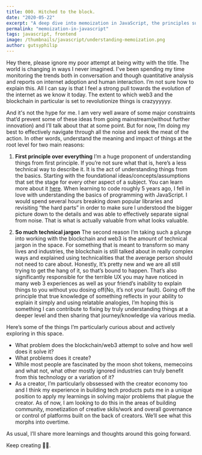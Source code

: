 ```yaml
---
title: 000. Hitched to the block.
date: "2020-05-22"
excerpt: "A deep dive into memoization in JavaScript, the principles surrounding it and practical applications."
permalink: "memoization-in-javascript"
tags: javascript, frontend
image: /thumbnails/javascript/understanding-memoization.png
author: gutsyphilip
---
```


Hey there, please ignore my poor attempt at being witty with the title. The world is changing in ways I never imagined. I've been spending my time monitoring the trends both in conversation and though quantitative analysis and reports on internet adoption and human interaction. I’m not sure how to explain this. All I can say is that I feel a strong pull towards the evolution of the internet as we know it today. The extent to which web3 and the blockchain in particular is set to revolutionize things is crazyyyyyy. 

And it's not the hype for me. I am very well aware of some major constraints that’d prevent some of these ideas from going mainstream(without further innovation) and I’ll talk about that at some point. But for now, I’m doing my best to effectively navigate through all the noise and seek the meat of the action. In other words, understand the meaning and impact of things at the root level for two main reasons:


1. **First principle over everything**
    I’m a huge proponent of understanding things from first principle. If you’re not sure what that is, here’s a less technical way to describe it. It is the act of understanding things from the basics. Starting with the foundational ideas/concepts/assumptions that set the stage for every other aspect of a subject. You can learn more about it [here](https://jamesclear.com/first-principles). When learning to code roughly 5 years ago, I fell in love with understanding the basics of programming with JavaScript. I would spend several hours breaking down popular libraries and revisiting “the hard parts” in order to make sure I understood the bigger picture down to the details and was able to effectively separate signal from noise. That is what is actually valuable from what looks valuable.
    
2. **So much technical jargon**
    The second reason I’m taking such a plunge into working with the blockchain and web3 is the amount of technical jargon in the space. For something that is meant to transform so many lives and industries, the blockchain is still talked about in really complex ways and explained using technicalities that the average person should not need to care about. Honestly, It’s pretty new and we are all still trying to get the hang of it, so that’s bound to happen. That’s also significantly responsible for the terrible UX you may have noticed in many web 3 experiences as well as your friend’s inability to explain things to you without you dosing off(No, it’s not your fault). Going off the principle that true knowledge of something reflects in your ability to explain it simply and using relatable analogies, I’m hoping this is something I can contribute to fixing by truly understanding things at a deeper level and then sharing that journey/knowledge via various media. 


Here’s some of the things I’m particularly curious about and actively exploring in this space.

- What problem does the blockchain/web3 attempt to solve and how well does it solve it?
- What problems does it create?
- While most people are fascinated by the moon shot tokens, memecoins and what not, what other mostly ignored industries can truly benefit from this technology or a variation of it?
- As a creator, I’m particularly obssessed with the creator economy too and 
    I think my experience in building tech products puts me in a unique position to apply my learnings in solving major problems that plague the creator. As of now, I am looking to do this in the areas of building community, monetization of creative skils/work and overall governance or control of platforms built on the back of creators. We’ll see what this morphs into overtime.

As usual, I’ll share more learnings and thoughts around this going forward. 

Keep creating 🤍🖤.

